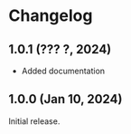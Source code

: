 # Changelog

## 1.0.1 (??? ?, 2024)

- Added documentation

## 1.0.0 (Jan 10, 2024)

Initial release.
